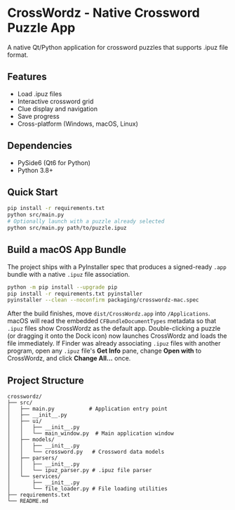 # CrossWordz - Native Crossword Puzzle App

A native Qt/Python application for crossword puzzles that supports .ipuz file format.

## Features
- Load .ipuz files
- Interactive crossword grid
- Clue display and navigation
- Save progress
- Cross-platform (Windows, macOS, Linux)

## Dependencies
- PySide6 (Qt6 for Python)
- Python 3.8+

## Quick Start
```bash
pip install -r requirements.txt
python src/main.py
# Optionally launch with a puzzle already selected
python src/main.py path/to/puzzle.ipuz
```

## Build a macOS App Bundle
The project ships with a PyInstaller spec that produces a signed-ready `.app` bundle with a native `.ipuz` file association.

```bash
python -m pip install --upgrade pip
pip install -r requirements.txt pyinstaller
pyinstaller --clean --noconfirm packaging/crosswordz-mac.spec
```

After the build finishes, move `dist/CrossWordz.app` into `/Applications`. macOS will read the embedded `CFBundleDocumentTypes` metadata so that `.ipuz` files show CrossWordz as the default app. Double-clicking a puzzle (or dragging it onto the Dock icon) now launches CrossWordz and loads the file immediately. If Finder was already associating `.ipuz` files with another program, open any `.ipuz` file's **Get Info** pane, change **Open with** to CrossWordz, and click **Change All...** once.

## Project Structure
```
crosswordz/
├── src/
│   ├── main.py           # Application entry point
│   ├── __init__.py
│   ├── ui/
│   │   ├── __init__.py
│   │   └── main_window.py  # Main application window
│   ├── models/
│   │   ├── __init__.py
│   │   └── crossword.py   # Crossword data models
│   ├── parsers/
│   │   ├── __init__.py
│   │   └── ipuz_parser.py # .ipuz file parser
│   └── services/
│       ├── __init__.py
│       └── file_loader.py # File loading utilities
├── requirements.txt
└── README.md
```
